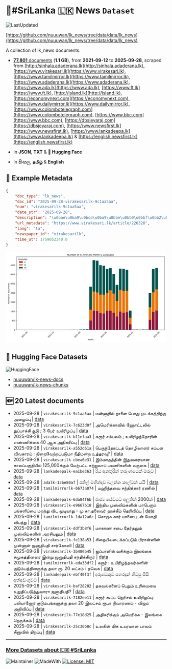 # 📄#SriLanka 🇱🇰 News `Dataset`

![LastUpdated](https://img.shields.io/badge/last_updated-2025--09--28_15:19:00-green)

[https://github.com/nuuuwan/lk_news/tree/data/data/lk_news](https://github.com/nuuuwan/lk_news/tree/data/data/lk_news)

A collection of lk_news documents.

- [**77,801** documents](https://github.com/nuuuwan/lk_news/tree/data/data/lk_news) (**1.1 GB**), from **2021-09-12** to **2025-09-28**, scraped from [http://sinhala.adaderana.lk](http://sinhala.adaderana.lk), [https://www.virakesari.lk](https://www.virakesari.lk), [https://www.tamilmirror.lk](https://www.tamilmirror.lk), [https://www.adaderana.lk](https://www.adaderana.lk), [https://www.ada.lk](https://www.ada.lk), [https://www.ft.lk](https://www.ft.lk), [http://island.lk](http://island.lk), [https://economynext.com](https://economynext.com), [https://www.dailymirror.lk](https://www.dailymirror.lk), [https://www.colombotelegraph.com](https://www.colombotelegraph.com), [https://www.bbc.com](https://www.bbc.com), [https://dbsjeyaraj.com](https://dbsjeyaraj.com), [https://www.newsfirst.lk](https://www.newsfirst.lk), [https://www.lankadeepa.lk](https://www.lankadeepa.lk) & [https://english.newsfirst.lk](https://english.newsfirst.lk)

- In **JSON**, **TXT** & **🤗 Hugging Face**

- In **සිංහල**, **தமிழ்** & **English**

## 📝 Example Metadata

```json
{
    "doc_type": "lk_news",
    "doc_id": "2025-09-28-virakesarilk-9c1aa5aa",
    "num": "virakesarilk-9c1aa5aa",
    "date_str": "2025-09-28",
    "description": "\u0bae\u0ba9\u0bcd\u0ba9\u0bbe\u0bb0\u0bbf\u0bb2\u0bcd \u0ba8\u0bbe\u0bb3\u0bc8\u00a0\u0baa\u0bca\u0ba4\u0bc1 \u0bae\u0bc1\u0b9f\u0b95\u0bcd\u0b95\u0ba4\u0bcd\u0ba4\u0bbf\u0bb1\u0bcd\u0b95\u0bc1 \u0b85\u0bb4\u0bc8\u0baa\u0bcd\u0baa\u0bc1",
    "url_metadata": "https://www.virakesari.lk/article/226328",
    "lang": "ta",
    "newspaper_id": "virakesarilk",
    "time_ut": 1759052340.0
}
```

![Chart](https://raw.githubusercontent.com/nuuuwan/lk_news/refs/heads/data/data/lk_news/docs_by_month_and_lang.png)

## 🤗 Hugging Face Datasets

![HuggingFace](https://img.shields.io/badge/-HuggingFace-FDEE21?style=for-the-badge&logo=HuggingFace)

- [nuuuwan/lk-news-docs](https://huggingface.co/datasets/nuuuwan/lk-news-docs)
- [nuuuwan/lk-news-chunks](https://huggingface.co/datasets/nuuuwan/lk-news-chunks)

## 🆕 20 Latest documents

- 2025-09-28 | `virakesarilk-9c1aa5aa` | மன்னாரில் நாளை பொது முடக்கத்திற்கு அழைப்பு | [data](https://github.com/nuuuwan/lk_news/tree/data/data/lk_news/2020s/2025/2025-09-28-virakesarilk-9c1aa5aa)
- 2025-09-28 | `virakesarilk-7c623d0f` | அமெரிக்காவில் ஹோட்டலில் துப்பாக்கி சூடு ; 3 பேர் உயிரிழப்பு | [data](https://github.com/nuuuwan/lk_news/tree/data/data/lk_news/2020s/2025/2025-09-28-virakesarilk-7c623d0f)
- 2025-09-28 | `virakesarilk-b11efaa3` | கரூர் சம்பவம் ; உயிரிழந்தோரின் எண்ணிக்கை 40 ஆக அதிகரிப்பு | [data](https://github.com/nuuuwan/lk_news/tree/data/data/lk_news/2020s/2025/2025-09-28-virakesarilk-b11efaa3)
- 2025-09-28 | `virakesarilk-a552d61a` | பெருந்தோட்டத் தொழிலாளர் சம்பள விவகாரம் : நிறைவேற்றப்படுமா நீதிமன்ற உத்தரவு? | [data](https://github.com/nuuuwan/lk_news/tree/data/data/lk_news/2020s/2025/2025-09-28-virakesarilk-a552d61a)
- 2025-09-28 | `virakesarilk-cbea6e31` | இம்மாதத்தின் இதுவரையான காலப்பகுதியில் 125,000க்கும் மேற்பட்ட சுற்றுலாப் பயணிகளின் வருகை | [data](https://github.com/nuuuwan/lk_news/tree/data/data/lk_news/2020s/2025/2025-09-28-virakesarilk-cbea6e31)
- 2025-09-28 | `lankadeepalk-ea1be363` | රිය අනතුරින් තරුණයෙක් මරුට | [data](https://github.com/nuuuwan/lk_news/tree/data/data/lk_news/2020s/2025/2025-09-28-lankadeepalk-ea1be363)
- 2025-09-28 | `adalk-13be80af` | රනිල් මහින්දව බලන්න කාල්ටන් යයි | [data](https://github.com/nuuuwan/lk_news/tree/data/data/lk_news/2020s/2025/2025-09-28-adalk-13be80af)
- 2025-09-28 | `tamilmirrorlk-6673a074` | மஹிந்தவை சந்தித்தார் ரணில் | [data](https://github.com/nuuuwan/lk_news/tree/data/data/lk_news/2020s/2025/2025-09-28-tamilmirrorlk-6673a074)
- 2025-09-28 | `lankadeepalk-6da84f6b` | රාජ්‍ය සේවයට අලුතින් 2000ක් | [data](https://github.com/nuuuwan/lk_news/tree/data/data/lk_news/2020s/2025/2025-09-28-lankadeepalk-6da84f6b)
- 2025-09-28 | `virakesarilk-e9667b18` | இந்திய முஸ்லிம்களின் மாபெரும் பங்களிப்பை மறந்து விட முடியாது - மு.கா.தலைவர் ஹக்கீம் தெரிவிப்பு | [data](https://github.com/nuuuwan/lk_news/tree/data/data/lk_news/2020s/2025/2025-09-28-virakesarilk-e9667b18)
- 2025-09-28 | `tamilmirrorlk-1da12a6c` | சொகுசு கார் யானையுடன் மோதி விபத்து | [data](https://github.com/nuuuwan/lk_news/tree/data/data/lk_news/2020s/2025/2025-09-28-tamilmirrorlk-1da12a6c)
- 2025-09-28 | `virakesarilk-ddf3b8f6` | மாகாண சபை தேர்தலும் முஸ்லிம்களின் அரசியலும் | [data](https://github.com/nuuuwan/lk_news/tree/data/data/lk_news/2020s/2025/2025-09-28-virakesarilk-ddf3b8f6)
- 2025-09-28 | `virakesarilk-fe138a53` | சிறை­யி­ல­டைக்­கப்­படும் பிரான்ஸின்  முன்னாள் ஜனா­தி­பதி சார்­கோஸி | [data](https://github.com/nuuuwan/lk_news/tree/data/data/lk_news/2020s/2025/2025-09-28-virakesarilk-fe138a53)
- 2025-09-28 | `virakesarilk-3b486b45` | ஜப்பானில் வசிக்கும் இலங்கை சமூகத்தினரை இன்று ஜனாதிபதி சந்திக்கிறார் | [data](https://github.com/nuuuwan/lk_news/tree/data/data/lk_news/2020s/2025/2025-09-28-virakesarilk-3b486b45)
- 2025-09-28 | `tamilmirrorlk-eda33df2` | கரூர் : உயிரிழந்தவர்களின் குடும்பத்தினருக்கு தலா ரூ. 20 லட்சம் : தவெக | [data](https://github.com/nuuuwan/lk_news/tree/data/data/lk_news/2020s/2025/2025-09-28-tamilmirrorlk-eda33df2)
- 2025-09-28 | `lankadeepalk-ebf40f3f` | දරුවෙකුට පහරදුන් හිටපු පීසී අත්අඩංගුවට | [data](https://github.com/nuuuwan/lk_news/tree/data/data/lk_news/2020s/2025/2025-09-28-lankadeepalk-ebf40f3f)
- 2025-09-28 | `virakesarilk-baf28202` | தகவல்களைப் பெறும் உரிமையை உறுதிப்படுத்துவாரா  ஜனாதிபதி? | [data](https://github.com/nuuuwan/lk_news/tree/data/data/lk_news/2020s/2025/2025-09-28-virakesarilk-baf28202)
- 2025-09-28 | `virakesarilk-7182ee11` | கரூர் கூட்ட நெரிசல் உயிரிழப்பு: பலியானோர் குடும்பங்களுக்கு தலா 20 இலட்சம் ரூபா நிவாரணம் - விஜய் அறிவிப்பு | [data](https://github.com/nuuuwan/lk_news/tree/data/data/lk_news/2020s/2025/2025-09-28-virakesarilk-7182ee11)
- 2025-09-28 | `virakesarilk-77e18d25` | அதிகரிக்கும் அமெரிக்க -  இலங்கை நெருக்கம் | [data](https://github.com/nuuuwan/lk_news/tree/data/data/lk_news/2020s/2025/2025-09-28-virakesarilk-77e18d25)
- 2025-09-28 | `virakesarilk-25c30b8c` | உலகின் மிக உயரமான பாலம் சீனாவில் திறப்பு | [data](https://github.com/nuuuwan/lk_news/tree/data/data/lk_news/2020s/2025/2025-09-28-virakesarilk-25c30b8c)

---

### [More Datasets about 🇱🇰 #SriLanka](https://github.com/nuuuwan/lk_datasets)

![Maintainer](https://img.shields.io/badge/maintainer-nuuuwan-red)
![MadeWith](https://img.shields.io/badge/made_with-python-blue)
[![License: MIT](https://img.shields.io/badge/License-MIT-yellow.svg)](https://opensource.org/licenses/MIT)
